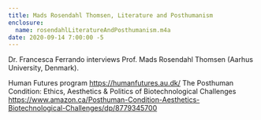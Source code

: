 ```yaml
---
title: Mads Rosendahl Thomsen, Literature and Posthumanism
enclosure: 
  name: rosendahlLiteratureAndPosthumanism.m4a
date: 2020-09-14 7:00:00 -5
---
```

Dr. Francesca Ferrando interviews Prof. Mads Rosendahl Thomsen (Aarhus University, Denmark).

Human Futures program https://humanfutures.au.dk/
The Posthuman Condition: Ethics, Aesthetics & Politics of Biotechnological Challenges
https://www.amazon.ca/Posthuman-Condition-Aesthetics-Biotechnological-Challenges/dp/8779345700